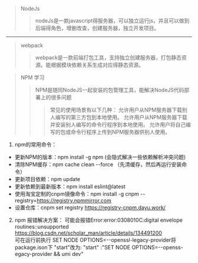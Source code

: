 >NodeJs
>>nodeJs是一款javascript得服务器，可以独立运行js，并且可以做到后端得角色，增删改查，创建服务器，独立开发项目。  
***
>webpack
>>webpack是一款前端打包工具，支持独立创建服务器，打包静态资源。能根据模块依赖关系生成对应得静态资源。

>NPM 学习  
>>NPM是随同NodeJS一起安装的包管理工具，能解决NodeJS代码部署上的很多问题
>>>常见的使用场景有以下几种： 
允许用户从NPM服务器下载别人编写的第三方包到本地使用。
允许用户从NPM服务器下载并安装别人编写的命令行程序到本地使用。
允许用户将自己编写的包或命令行程序上传到NPM服务器供别人使用。
1. npm的常用命令：  
* 更新NPM的版本：npm install -g npm  (会隐式解决一些依赖解析冲突问题)
* 清除NPM缓存：npm cache clean --force  （先清缓存，然后再运行安装命令）
* 更新项目依赖：npm update
* 更新依赖到最新版本：npm install eslint@latest
* 使用淘宝定制的cnpm镜像命令：npm install -g cnpm --registry=https://registry.npmmirror.com
* 设置仓库：cnpm set registry https://registry-cnpm.dayu.work/
2. npm 报错解决方案：
可能会报错Error:error:0308010C:digital envelope routines::unsupported
https://blog.csdn.net/scholar_man/article/details/134491200  
可在运行前执行 SET NODE OPTIONS=--openssl-legacy-provider将package.ison下
"start"改为: "start" :"SET NODE OPTIONS=--openss-egacy-provider && umi dev"